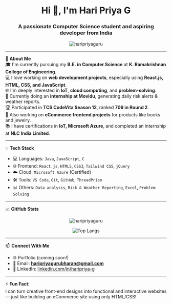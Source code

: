 <h1 align="center">Hi 👋, I'm Hari Priya G</h1>
<h3 align="center">A passionate Computer Science student and aspiring developer from India</h3>

<p align="center">
  <img src="https://komarev.com/ghpvc/?username=haripriyaguru&label=Profile%20views&color=0e75b6&style=flat" alt="haripriyaguru" />
</p>

---

🌟 **About Me**  
🎓 I'm currently pursuing my **B.E. in Computer Science** at **K. Ramakrishnan College of Engineering**.  
💻 I love working on **web development projects**, especially using **React.js, HTML, CSS, and JavaScript**.  
🌐 I'm deeply interested in **IoT**, **cloud computing**, and **problem-solving**.  
🔭 Currently doing an **internship at Movidu**, generating daily risk alerts & weather reports.  
🏆 Participated in **TCS CodeVita Season 12**, ranked **709 in Round 2**.  
📱 Also working on **eCommerce frontend projects** for products like books and jewelry.  
📚 I have certifications in **IoT, Microsoft Azure**, and completed an internship at **NLC India Limited**.

---

💡 **Tech Stack**

- 💻 Languages: `Java`, `JavaScript`, `C`
- 🌐 Frontend: `React.js`, `HTML5`, `CSS3`, `Tailwind CSS`, `jQuery`
- ☁️ Cloud: `Microsoft Azure` (Certified)
- 🛠 Tools: `VS Code`, `Git`, `GitHub`, `ThreadPrism`
- 📊 Others: `Data analysis`, `Risk & Weather Reporting`, `Excel`, `Problem Solving`

---

📈 **GitHub Stats**

<p align="center">
  <img src="https://github-readme-stats.vercel.app/api?username=haripriyaguru&show_icons=true&theme=tokyonight" alt="haripriyaguru" />
</p>

<p align="center">
  <img src="https://github-readme-stats.vercel.app/api/top-langs/?username=haripriyaguru&layout=compact&theme=tokyonight" alt="Top Langs" />
</p>

---

📫 **Connect With Me**

- 🌐 Portfolio (coming soon!)
- 📧 Email: **haripriyagurubharan@gmail.com**
- 💼 LinkedIn: [linkedin.com/in/haripriya-g](https://www.linkedin.com/in/haripriya-g)

---

⚡ **Fun Fact:**  
I can turn creative front-end designs into functional and interactive websites — just like building an eCommerce site using only HTML/CSS!

